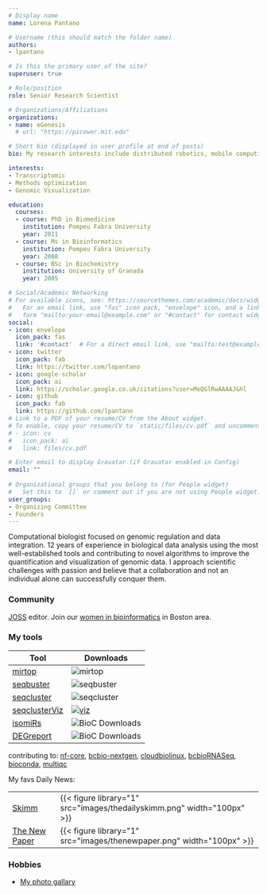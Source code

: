 ```yaml
---
# Display name
name: Lorena Pantano

# Username (this should match the folder name)
authors:
- lpantano

# Is this the primary user of the site?
superuser: true

# Role/position
role: Senior Research Scientist

# Organizations/Affiliations
organizations:
- name: eGenesis
  # url: "https://picower.mit.edu"

# Short bio (displayed in user profile at end of posts)
bio: My research interests include distributed robotics, mobile computing and programmable matter.

interests:
- Transcriptomic
- Methods optimization
- Genomic Visualization

education:
  courses:
  - course: PhD in Biomedicine
    institution: Pompeu Fabra University
    year: 2011
  - course: Ms in Bioinformatics
    institution: Pompeu Fabra University
    year: 2008
  - course: BSc in Biochemistry
    institution: University of Granada
    year: 2005

# Social/Academic Networking
# For available icons, see: https://sourcethemes.com/academic/docs/widgets/#icons
#   For an email link, use "fas" icon pack, "envelope" icon, and a link in the
#   form "mailto:your-email@example.com" or "#contact" for contact widget.
social:
- icon: envelope
  icon_pack: fas
  link: '#contact'  # For a direct email link, use "mailto:test@example.org".
- icon: twitter
  icon_pack: fab
  link: https://twitter.com/lopantano
- icon: google-scholar
  icon_pack: ai
  link: https://scholar.google.co.uk/citations?user=MeQGlRwAAAAJ&hl
- icon: github
  icon_pack: fab
  link: https://github.com/lpantano
# Link to a PDF of your resume/CV from the About widget.
# To enable, copy your resume/CV to `static/files/cv.pdf` and uncomment the lines below.  
# - icon: cv
#   icon_pack: ai
#   link: files/cv.pdf

# Enter email to display Gravatar (if Gravatar enabled in Config)
email: ""
  
# Organizational groups that you belong to (for People widget)
#   Set this to `[]` or comment out if you are not using People widget.  
user_groups:
- Organizing Committee
- Founders
---
```


Computational biologist focused on genomic regulation and data integration. 12 years of experience in biological data analysis using the most well-established tools and contributing to novel algorithms to improve the quantification and visualization of genomic data. I approach scientific challenges with passion and believe that a collaboration and not an individual alone can successfully conquer them. 

### Community

[JOSS](https://joss.readthedocs.io/en/latest/index.html) editor. Join our [women in bioinformatics](https://www.meetup.com/boston-area-womens-bioinformatics/) in Boston area.

### My tools

| Tool           | Downloads                    |
| ------------------| ------------------------------ |
| [mirtop](https://github.com/mirtop/mirtop)            | ![mirtop](https://anaconda.org/bioconda/mirtop/badges/downloads.svg/)           |
| [seqbuster](https://github.com/lpantano/seqbuster)            | ![seqbuster](https://anaconda.org/bioconda/seqbuster/badges/downloads.svg/)           |
| [seqcluster](https://github.com/lpantano/seqcluster)   | ![seqcluster](https://anaconda.org/bioconda/seqcluster/badges/downloads.svg)           |
| [seqclusterViz](https://github.com/lpantano/seqclusterViz)   |   [![viz](https://img.shields.io/badge/f1000research-18142.1-orange.svg)](https://doi.org/10.12688/f1000research.18142.1)         |
| [isomiRs](https://bioconductor.org/packages/3.6/bioc/html/isomiRs.html)   |    ![BioC Downloads](https://bioconductor.org//shields/downloads/isomiRs.svg)       |
| [DEGreport](https://bioconductor.org/packages/3.6/bioc/html/DEGreport.html)   |    ![BioC Downloads](https://bioconductor.org//shields/downloads/DEGreport.svg)       |

contributing to: [nf-core](https://nf-co.re/), [bcbio-nextgen](https://github.com/chapmanb/bcbio-nextgen), [cloudbiolinux](https://github.com/chapmanb/cloudbiolinux), [bcbioRNASeq](https://github.com/hbc/bcbioRNASeq), [bioconda](https://github.com/bioconda/bioconda-recipes), [multiqc](https://github.com/ewels/MultiQC)

My favs Daily News:

|               |                       |
| ------------------| ------------------------------ |
| [Skimm](https://www.theskimm.com/?r=25a90b86)| {{< figure library="1" src="images/thedailyskimm.png" width="100px" >}}
| [The New Paper](https://thenewpaper.us16.list-manage.com/track/click?u=06f557062250e0bcfd6397dfa&id=d053f25441&e=83eacb81f7)| {{< figure library="1" src="images/thenewpaper.png" width="100px" >}}


### Hobbies

* [My photo gallary](https://ljadventures.exposure.co)
